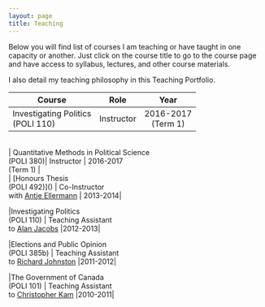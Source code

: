 ```yaml
---
layout: page
title: Teaching
---
```


Below you will find list of courses I am teaching or have taught in one capacity or another. Just click on the course title to go to the course page and have access to syllabus, lectures, and other course materials.

I also detail my teaching philosophy in this Teaching Portfolio.

| **Course**        | **Role**          | **Year**  |
| ------------- |:-------------:|:-----:|
| Investigating Politics <br>(POLI 110)| Instructor | 2016-2017 <br>(Term 1) |
<br>
| Quantitative Methods in Political Science<br> (POLI 380)| Instructor | 2016-2017<br> (Term 1) |
<br>
| [Honours Thesis <br>(POLI 492)]() | Co-Instructor<br> with <a href="http://www.politics.ubc.ca/about-us/faculty-members/bfont-color-blue-full-time-facultyfontb/antje-ellermann.html" class="external">Antje Ellermann</a> | 2013-2014| 

|Investigating Politics<br> (POLI 110) | Teaching Assistant<br> to <a href="http://www.politics.ubc.ca/about-us/faculty-members/bfont-color-blue-full-time-facultyfontb/alan-jacobs.html" class="external">Alan Jacobs</a> |2012-2013|

|Elections and Public Opinion<br> (POLI 385b) | Teaching Assistant <br>to <a href="http://www.politics.ubc.ca/about-us/faculty-members/bfont-color-blue-full-time-facultyfontb/richard-johnston.html" class="external">Richard Johnston</a> |2011-2012|

|The Government of Canada <br>(POLI 101) | Teaching Assistant<br> to <a href="http://www.politics.ubc.ca/about-us/faculty-members/bfont-color-blue-full-time-facultyfontb/christopher-kam.html" class="external">Christopher Kam</a> |2010-2011|
